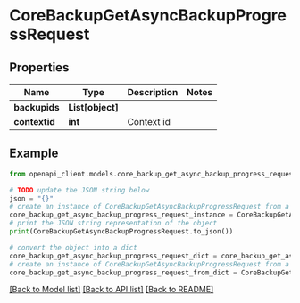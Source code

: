 # CoreBackupGetAsyncBackupProgressRequest


## Properties

Name | Type | Description | Notes
------------ | ------------- | ------------- | -------------
**backupids** | **List[object]** |  | 
**contextid** | **int** | Context id | 

## Example

```python
from openapi_client.models.core_backup_get_async_backup_progress_request import CoreBackupGetAsyncBackupProgressRequest

# TODO update the JSON string below
json = "{}"
# create an instance of CoreBackupGetAsyncBackupProgressRequest from a JSON string
core_backup_get_async_backup_progress_request_instance = CoreBackupGetAsyncBackupProgressRequest.from_json(json)
# print the JSON string representation of the object
print(CoreBackupGetAsyncBackupProgressRequest.to_json())

# convert the object into a dict
core_backup_get_async_backup_progress_request_dict = core_backup_get_async_backup_progress_request_instance.to_dict()
# create an instance of CoreBackupGetAsyncBackupProgressRequest from a dict
core_backup_get_async_backup_progress_request_from_dict = CoreBackupGetAsyncBackupProgressRequest.from_dict(core_backup_get_async_backup_progress_request_dict)
```
[[Back to Model list]](../README.md#documentation-for-models) [[Back to API list]](../README.md#documentation-for-api-endpoints) [[Back to README]](../README.md)


